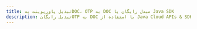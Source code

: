 ---title: تبدیل پاورپوینت بهDOC، OTP به DOC مبدل رایگان یا Java SDKdescription: تبدیل رایگانOTP به DOC با استفاده از Java Cloud APIs & SDK. همچنین اسناد Microsoft PowerPoint را در Cloud ایجاد، ویرایش و رندر کنید.---